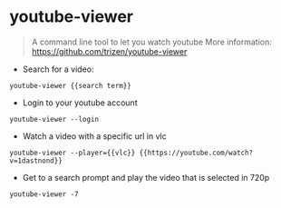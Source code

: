 # youtube-viewer

> A command line tool to let you watch youtube
> More information: https://github.com/trizen/youtube-viewer

- Search for a video:

`youtube-viewer {{search term}}`

- Login to your youtube account

`youtube-viewer --login`

- Watch a video with a specific url in vlc

`youtube-viewer --player={{vlc}} {{https://youtube.com/watch?v=1dastnond}}`

- Get to a search prompt and play the video that is selected in 720p

`youtube-viewer -7`
